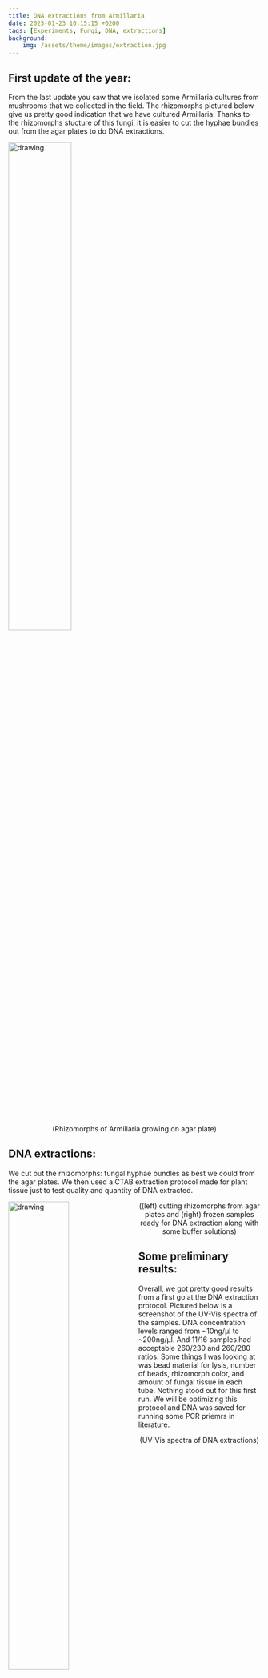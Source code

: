 ```yaml
---
title: DNA extractions from Armillaria
date: 2025-01-23 10:15:15 +0200
tags: [Experiments, Fungi, DNA, extractions]
background:
    img: /assets/theme/images/extraction.jpg
---
```

<!-- Google tag (gtag.js) -->
<script async src="https://www.googletagmanager.com/gtag/js?id=G-5BVF33Z2MC"></script>
<script>
  window.dataLayer = window.dataLayer || [];
  function gtag(){dataLayer.push(arguments);}
  gtag('js', new Date());

  gtag('config', 'G-5BVF33Z2MC');
</script>

## First update of the year:
From the last update you saw that we isolated some Armillaria cultures from mushrooms that we collected in the field. The rhizomorphs pictured below give us pretty good indication that we have cultured Armillaria. Thanks to the rhizomorphs stucture of this fungi, it is easier to cut the hyphae bundles out from the agar plates to do DNA extractions. 
<p float="left">
<img align=center src="../../../assets/theme/images/IMG_5954.jpg" alt="drawing" width="50%" style="padding-right: 10px"/>    
<center>(Rhizomorphs of Armillaria growing on agar plate)</center>
</p>

## DNA extractions:
We cut out the rhizomorphs: fungal hyphae bundles as best we could from the agar plates. We then used a CTAB extraction protocol made for plant tissue just to test quality and quantity of DNA extracted. 

<p float="left">
<img align=left src="../../../assets/theme/images/agar_plate_dissection.jpg" alt="drawing" width="49%" style="padding-right: 10px"/>   
<img align=left src="../../../assets/theme/images/extraction.jpg" alt="drawing" width="51%" style="padding-right: 10px"/> 
<center>((left) cutting rhizomorphs from agar plates and (right) frozen samples ready for DNA extraction along with some buffer solutions)</center>
</p>

## Some preliminary results:
Overall, we got pretty good results from a first go at the DNA extraction protocol. Pictured below is a screenshot of the UV-Vis spectra of the samples. DNA concentration levels ranged from ~10ng/µl to ~200ng/µl. And 11/16 samples had acceptable 260/230 and 260/280 ratios. Some things I was looking at was bead material for lysis, number of beads, rhizomorph color, and amount of fungal tissue in each tube. Nothing stood out for this first run. We will be optimizing this protocol and DNA was saved for running some PCR priemrs in literature. 

<p float="left">
<img align=left src="../../../assets/theme/images/nanodrop.png" alt="drawing" width="100%" style="padding-right: 10px"/>   
<center>(UV-Vis spectra of DNA extractions)</center>
</p>